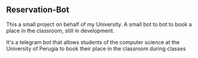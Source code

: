 ## Reservation-Bot
This a small project on behalf of my University. 
A small bot to bot to book a place in the classroom, still in development. 

It's a telegram bot that allows students of the computer science at the University of Perugia to book their place in the classroom during classes
